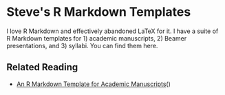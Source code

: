 Steve's R Markdown Templates
============================

I love R Markdown and effectively abandoned LaTeX for it. I have a suite of R Markdown templates for 1) academic manuscripts, 2) Beamer presentations, and 3) syllabi. You can find them here.
 
## Related Reading

- [An R Markdown Template for Academic Manuscripts](http://svmiller.com/blog/2016/02/svm-r-markdown-manuscript/])()
